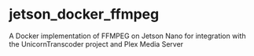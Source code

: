 # jetson_docker_ffmpeg
A Docker implementation of FFMPEG on Jetson Nano for integration with the UnicornTranscoder project and Plex Media Server
